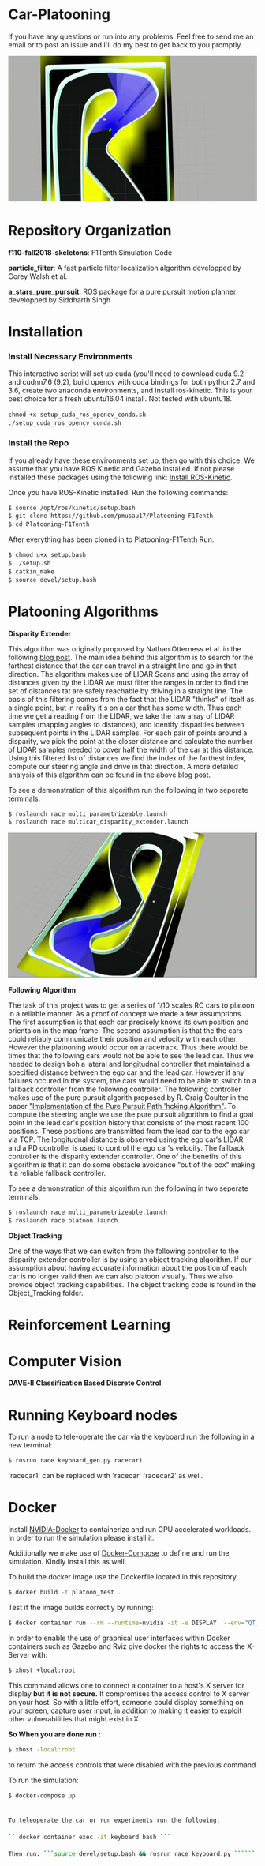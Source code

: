 # Car-Platooning

If you have any questions or run into any problems. Feel free to send me an email or to post an issue and I'll do my best to get back to you promptly.

![Three_Car_Sim](./images/three_car_platoon.gif "Three Car Simulation")

# Repository Organization

**f110-fall2018-skeletons**: F1Tenth Simulation Code

**particle_filter**: A fast particle filter localization algorithm developped by Corey Walsh et al.

**a_stars_pure_pursuit**: ROS package for a pure pursuit motion planner developped by Siddharth Singh

# Installation 

### Install Necessary Environments
 
 This interactive script will set up cuda (you'll need to download cuda 9.2 and cudnn7.6 (9.2), build opencv with cuda bindings for both python2.7 and 3.6, create two anaconda environments, and install ros-kinetic. This is your best choice for a fresh ubuntu16.04 install. Not tested with ubuntu18. 

`chmod +x setup_cuda_ros_opencv_conda.sh`
`./setup_cuda_ros_opencv_conda.sh`

### Install the Repo

If you already have these environments set up, then go with this choice. We assume that you have ROS Kinetic and Gazebo installed. If not please installed these packages using the following link: [Install ROS-Kinetic](http://wiki.ros.org/kinetic/Installation/Ubuntu).

Once you have ROS-Kinetic installed. Run the following commands:

```bash
$ source /opt/ros/kinetic/setup.bash
$ git clone https://github.com/pmusau17/Platooning-F1Tenth
$ cd Platooning-F1Tenth
```
After everything has been cloned in to Platooning-F1Tenth Run:

```bash 
$ chmod u+x setup.bash
$ ./setup.sh
$ catkin_make
$ source devel/setup.bash
```

# Platooning Algorithms
 
 **Disparity Extender**
 
 This algorithm was originally proposed by Nathan Otterness et al. in the following [blog post](https://www.nathanotterness.com/2019/04/the-disparity-extender-algorithm-and.html). The main idea behind this algorithm is to search for the farthest distance that the car can travel in a straight line and go in that direction. The algorithm makes use of LIDAR Scans and using the array of distances given by the LIDAR we must filter the ranges in order to find the set of distances tat are safely reachable by driving in a straight line. The basis of this filtering comes from the fact that the LIDAR "thinks" of itself as a single point, but in reality it's on a car that has some width. Thus each time we get a reading from the LIDAR, we take the raw array of LIDAR samples (mapping angles to distances), and identify disparities between subsequent points in the LIDAR samples. For each pair of points around a disparity, we pick the point at the closer distance and calculate the number of LIDAR samples needed to cover half the width of the car at this distance. Using this filtered list of distances we find the index of the farthest index, compute our steering angle and drive in that direction. A more detailed analysis of this algorithm can be found in the above blog post.
 
 To see a demonstration of this algorithm run the following in two seperate terminals:
 
 ```bash 
 $ roslaunch race multi_parametrizeable.launch  
 $ roslaunch race multicar_disparity_extender.launch
 ```
 

![Two_Car_Sim](./images/two_car_sim.gif "Two Car Simulation")


 **Following Algorithm**
 
 The task of this project was to get a series of 1/10 scales RC cars to platoon in a reliable manner. As a proof of concept we made a few assumptions. The first assumption is that each car precisely knows its own position and orientaion in the map frame. The second assumption is that the the cars could reliably communicate their position and velocity with each other. However the platooning would occur on a racetrack. Thus there would be times that the following cars would not be able to see the lead car. Thus we needed to design boh a lateral and longitudnal controller that maintained a specified distance between the ego car and the lead car. However if any failures occured in the system, the cars would need to be able to switch to a fallback controller from the following controller. The following controller makes use of the pure pursuit algorith proposed by R. Craig Coulter in the paper ["Implementation of the Pure Pursuit Path 'hcking Algorithm"](https://www.ri.cmu.edu/pub_files/pub3/coulter_r_craig_1992_1/coulter_r_craig_1992_1.pdf). To compute the steering angle we use the pure pursuit algorithm to find a goal point in the lead car's position history that consists of the most recent 100 positions. These positions are transmitted from the lead car to the ego car via TCP. The longitudnal distance is observed using the ego car's LIDAR and a PD controller is used to control the ego car's velocity. The fallback controller is the disparity extender controller. One of the benefits of this algorithm is that it can do some obstacle avoidance "out of the box" making it a reliable fallback controller. 
 
 To see a demonstration of this algorithm run the following in two seperate terminals:
 
 ```bash
 $ roslaunch race multi_parametrizeable.launch  
 $ roslaunch race platoon.launch
 ```
 
**Object Tracking**

One of the ways that we can switch from the following controller to the disparity extender controller is by using an object tracking algorithm. If our assumption about having accurate information about the position of each car is no longer valid then we can also platoon visually. Thus we also provide object tracking capabilities. The object tracking code is found in the Object_Tracking folder.

# Reinforcement Learning 

# Computer Vision 

**DAVE-II**
**Classification Based Discrete Control**

# Running Keyboard nodes

To run a node to tele-operate the car via the keyboard run the following in a new terminal:

```bash
$ rosrun race keyboard_gen.py racecar1
```

'racecar1' can be replaced with 'racecar' 'racecar2' as well. 


# Docker

Install [NVIDIA-Docker](https://github.com/NVIDIA/nvidia-docker) to containerize and run GPU accelerated workloads. In order to run the simulation please install it. 

Additionally we make use of [Docker-Compose](https://docs.docker.com/compose/install/)  to define and run the simulation. Kindly install this as well. 

To build the docker image use the Dockerfile located in this repository. 

```bash
$ docker build -t platoon_test .
```

Test if the image builds correctly by running: 

```bash
$ docker container run --rm --runtime=nvidia -it -e DISPLAY  --env="QT_X11_NO_MITSHM=1" -v /tmp/.X11-unix:/tmp/.X11-unix -d platoon_test
```

In order to  enable the use of graphical user interfaces within Docker containers such as Gazebo and Rviz give docker the rights to access the X-Server with:

```bash
$ xhost +local:root
``` 

This command allows one to connect a container to a host's X server for display **but it is not secure.** It compromises the access control to X server on your host. So with a little effort, someone could display something on your screen, capture user input, in addition to making it easier to exploit other vulnerabilities that might exist in X.
 
**So When you are done run :** 

```bash
$ xhost -local:root 
``` 

to return the access controls that were disabled with the previous command

To run the simulation: 

```bash
$ docker-compose up


To teleoperate the car or run experiments run the following:

```docker container exec -it keyboard bash ```

Then run: ```source devel/setup.bash && rosrun race keyboard.py ``````


